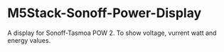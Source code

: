# M5Stack-Sonoff-Power-Display
A display for Sonoff-Tasmoa POW 2. To show voltage, vurrent watt and energy values.
